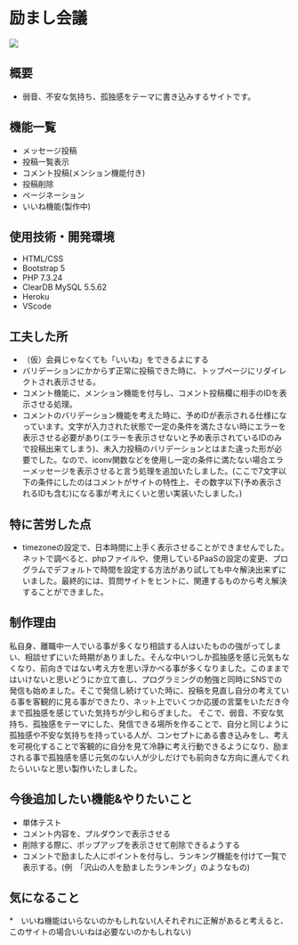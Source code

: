 # 励まし会議
![](画像のURL)
## 概要
* 弱音、不安な気持ち、孤独感をテーマに書き込みするサイトです。
## 機能一覧
* メッセージ投稿
* 投稿一覧表示
* コメント投稿(メンション機能付き)
* 投稿削除
* ページネーション
* いいね機能(製作中)
## 使用技術・開発環境
* HTML/CSS
* Bootstrap 5
* PHP 7.3.24
* ClearDB MySQL 5.5.62
* Heroku
* VScode
## 工夫した所
* （仮）会員じゃなくても「いいね」をできるよにする
* バリデーションにかからず正常に投稿できた時に、トップページにリダイレクトされ表示させる。
* コメント機能に、メンション機能を付与し、コメント投稿欄に相手のIDを表示させる処理。
* コメントのバリデーション機能を考えた時に、予めIDが表示される仕様になっています。文字が入力された状態で一定の条件を満たさない時にエラーを表示させる必要があり(エラーを表示させないと予め表示されているIDのみで投稿出来てしまう)、未入力投稿のバリデーションとはまた違った形が必要でした。なので、iconv関数などを使用し一定の条件に満たない場合エラーメッセージを表示させると言う処理を追加いたしました。(ここで7文字以下の条件にしたのはコメントがサイトの特性上、その数字以下(予め表示されるIDも含む)になる事が考えにくいと思い実装いたしました。)
## 特に苦労した点
* timezoneの設定で、日本時間に上手く表示させることができませんでした。ネットで調べると、phpファイルや、使用しているPaaSの設定の変更、プログラムでデフォルトで時間を設定する方法があり試しても中々解決出来ずにいました。最終的には、質問サイトをヒントに、関連するものから考え解決することができました。
## 制作理由
私自身、離職中一人でいる事が多くなり相談する人はいたものの強がってしまい、相談せずにいた時期がありました。そんな中いつしか孤独感を感じ元気もなくなり、前向きではない考え方を思い浮かべる事が多くなりました。このままではいけないと思いどうにか立て直し、プログラミングの勉強と同時にSNSでの発信も始めました。そこで発信し続けていた時に、投稿を見直し自分の考えている事を客観的に見る事ができたり、ネット上でいくつか応援の言葉をいただき今まで孤独感を感じていた気持ちが少し和らぎました。
そこで、弱音、不安な気持ち、孤独感をテーマにした、発信できる場所を作ることで、自分と同じように孤独感や不安な気持ちを持っている人が、コンセプトにある書き込みをし、考えを可視化することで客観的に自分を見て冷静に考え行動できるようになり、励まされる事で孤独感を感じ元気のない人が少しだけでも前向きな方向に進んでくれたらいいなと思い製作いたしました。
## 今後追加したい機能&やりたいこと
* 単体テスト
* コメント内容を、プルダウンで表示させる
* 削除する際に、ポップアップを表示させて削除できるようする
* コメントで励ました人にポイントを付与し、ランキング機能を付けて一覧で表示する。(例　「沢山の人を励ましたランキング」のようなもの)
## 気になること
*　いいね機能はいらないのかもしれない(人それぞれに正解があると考えると、このサイトの場合いいねは必要ないのかもしれない)
